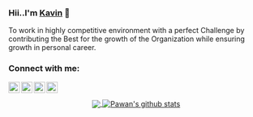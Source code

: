 
### Hii..I'm [Kavin](https://vasanth-portfolio-10.netlify.app) 👋


<!-- <p align="left"> <img src="https://komarev.com/ghpvc/?username=vasanthvk-2678" alt="vasanth" /> </p> -->

To work in highly competitive environment with a perfect Challenge by contributing the Best for the growth of the Organization while ensuring growth in personal career.

### Connect with me: 

<a href="https://www.linkedin.com/in/kavin-m-623179201/">
  <img align="left" alt="Linkdein" width="22px" src="https://cdn.jsdelivr.net/npm/simple-icons@v3/icons/linkedin.svg" />
</a>
<a href="https://github.com/kavin511">
  <img align="left" alt="Github" width="22px" src="https://cdn.jsdelivr.net/npm/simple-icons@v3/icons/github.svg" />
</a>

<a href="https://www.instagram.com/i_kavin_/">
  <img align="left" alt="Instagram" width="22px" src="https://cdn.jsdelivr.net/npm/simple-icons@v3/icons/instagram.svg" />
</a> 
<a href="https://www.facebook.com/profile.php?id=100025606453239">
  <img align="left" alt="Facebook" width="22px" src="https://cdn.jsdelivr.net/npm/simple-icons@v3/icons/facebook.svg" />
</a>
<br>
<br>

<center>
<a href="https://github.com/kavin511">
  <img align="center" src="https://github-readme-stats.vercel.app/api/top-langs/?username=vasanthvk-2678&theme=light&hide_langs_below=1" />
</a>
<a href="https://github.com/kavin511">
 <img align="center" src="https://github-readme-stats.vercel.app/api?username=vasanthvk-2678&show_icons=true&theme=light&line_height=27" alt="Pawan's github stats"/>
</a>
</center>
